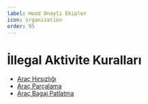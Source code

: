 ```yaml
---
label: Hood Onaylı Ekipler
icon: organization
order: 95
---
```


# İllegal Aktivite Kuralları

- [Araç Hırsızlığı](/rules/illegal/vehicle-steal.md)
- [Araç Parçalama](/rules/illegal/vehicle-junk.md)
- [Araç Bagaj Patlatma](/rules/illegal/vehicle-trunk.md)

